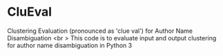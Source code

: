 # CluEval
Clustering Evaluation (pronounced as 'clue val') for Author Name Disambiguation  <br \>
This code is to evaluate input and output clustering for author name disambiguation in Python 3
